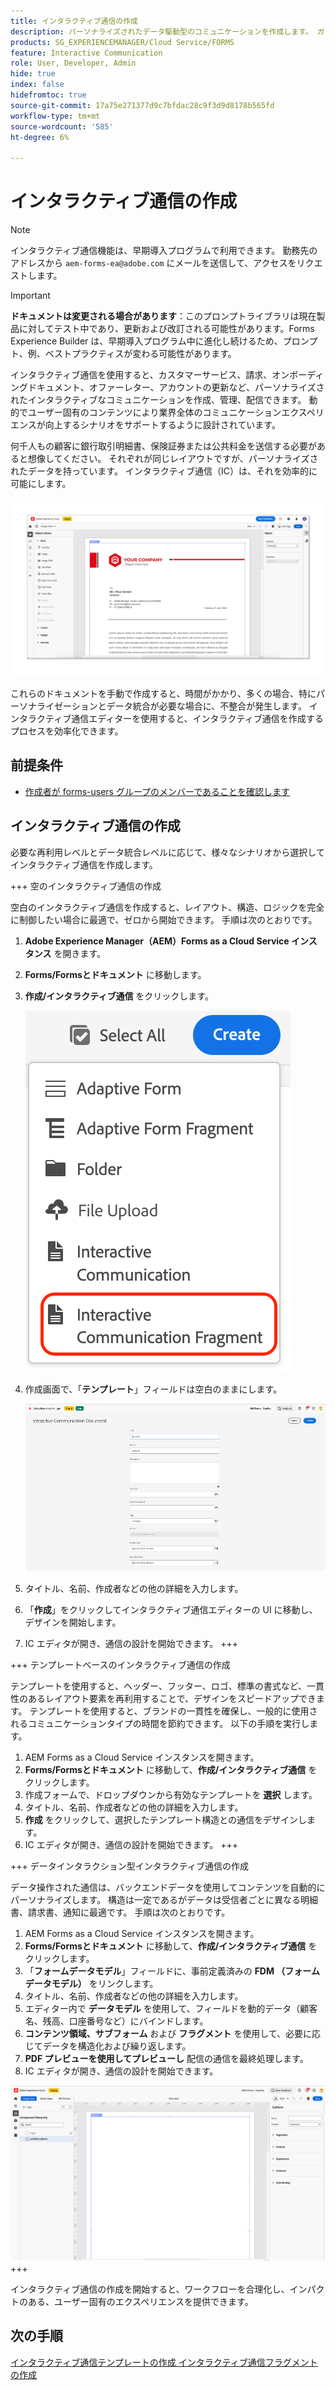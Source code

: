 ```yaml
---
title: インタラクティブ通信の作成
description: パーソナライズされたデータ駆動型のコミュニケーションを作成します。 ガイドとチュートリアルを使用して、主な機能、オンボーディング手順、実際のユースケースを確認します。
products: SG_EXPERIENCEMANAGER/Cloud Service/FORMS
feature: Interactive Communication
role: User, Developer, Admin
hide: true
index: false
hidefromtoc: true
source-git-commit: 17a75e271377d9c7bfdac28c9f3d9d8178b565fd
workflow-type: tm+mt
source-wordcount: '585'
ht-degree: 6%

---
```


# インタラクティブ通信の作成

>[!NOTE]
>
> インタラクティブ通信機能は、早期導入プログラムで利用できます。 勤務先のアドレスから `aem-forms-ea@adobe.com` にメールを送信して、アクセスをリクエストします。

>[!IMPORTANT]
>
> **ドキュメントは変更される場合があります**：このプロンプトライブラリは現在製品に対してテスト中であり、更新および改訂される可能性があります。Forms Experience Builder は、早期導入プログラム中に進化し続けるため、プロンプト、例、ベストプラクティスが変わる可能性があります。

インタラクティブ通信を使用すると、カスタマーサービス、請求、オンボーディングドキュメント、オファーレター、アカウントの更新など、パーソナライズされたインタラクティブなコミュニケーションを作成、管理、配信できます。 動的でユーザー固有のコンテンツにより業界全体のコミュニケーションエクスペリエンスが向上するシナリオをサポートするように設計されています。

何千人もの顧客に銀行取引明細書、保険証券または公共料金を送信する必要があると想像してください。 それぞれが同じレイアウトですが、パーソナライズされたデータを持っています。 インタラクティブ通信（IC）は、それを効率的に可能にします。

![IC Docu の検索 ](/help/forms/interactive-communication/assets/Picture1.png)

これらのドキュメントを手動で作成すると、時間がかかり、多くの場合、特にパーソナライゼーションとデータ統合が必要な場合に、不整合が発生します。 インタラクティブ通信エディターを使用すると、インタラクティブ通信を作成するプロセスを効率化できます。

## 前提条件

* [作成者が forms-users グループのメンバーであることを確認します](/help/forms/setup-forms-cloud-service.md#configure-users)

## インタラクティブ通信の作成

必要な再利用レベルとデータ統合レベルに応じて、様々なシナリオから選択してインタラクティブ通信を作成します。

+++ 空のインタラクティブ通信の作成

空白のインタラクティブ通信を作成すると、レイアウト、構造、ロジックを完全に制御したい場合に最適で、ゼロから開始できます。
手順は次のとおりです。

1. **Adobe Experience Manager（AEM）Forms as a Cloud Service インスタンス** を開きます。
1. **Forms/Formsとドキュメント** に移動します。
1. **作成/インタラクティブ通信** をクリックします。

   ![IC Docu の検索 ](/help/forms/interactive-communication/assets/comm.png)

1. 作成画面で、「**テンプレート**」フィールドは空白のままにします。

   ![IC Docu の検索 ](/help/forms/interactive-communication/assets/create-ic-document.png)

1. タイトル、名前、作成者などの他の詳細を入力します。
1. 「**作成**」をクリックしてインタラクティブ通信エディターの UI に移動し、デザインを開始します。
1. IC エディタが開き、通信の設計を開始できます。
+++

+++ テンプレートベースのインタラクティブ通信の作成

テンプレートを使用すると、ヘッダー、フッター、ロゴ、標準の書式など、一貫性のあるレイアウト要素を再利用することで、デザインをスピードアップできます。
テンプレートを使用すると、ブランドの一貫性を確保し、一般的に使用されるコミュニケーションタイプの時間を節約できます。 以下の手順を実行します。

1. AEM Forms as a Cloud Service インスタンスを開きます。
1. **Forms/Formsとドキュメント** に移動して、**作成/インタラクティブ通信** をクリックします。
1. 作成フォームで、ドロップダウンから有効なテンプレートを **選択** します。
1. タイトル、名前、作成者などの他の詳細を入力します。
1. **作成** をクリックして、選択したテンプレート構造との通信をデザインします。
1. IC エディタが開き、通信の設計を開始できます。
+++

+++ データインタラクション型インタラクティブ通信の作成

データ操作された通信は、バックエンドデータを使用してコンテンツを自動的にパーソナライズします。
構造は一定であるがデータは受信者ごとに異なる明細書、請求書、通知に最適です。 手順は次のとおりです。

1. AEM Forms as a Cloud Service インスタンスを開きます。
1. **Forms/Formsとドキュメント** に移動して、**作成/インタラクティブ通信** をクリックします。
1. 「**フォームデータモデル**」フィールドに、事前定義済みの **FDM （フォームデータモデル）** をリンクします。
1. タイトル、名前、作成者などの他の詳細を入力します。
1. エディター内で **データモデル** を使用して、フィールドを動的データ（顧客名、残高、口座番号など）にバインドします。
1. **コンテンツ領域、サブフォーム** および **フラグメント** を使用して、必要に応じてデータを構造化および繰り返します。
1. **PDF プレビューを使用してプレビューし** 配信の通信を最終処理します。
1. IC エディタが開き、通信の設計を開始できます。

![IC Docu の検索 ](/help/forms/interactive-communication/assets/ic-ui.png)
+++

インタラクティブ通信の作成を開始すると、ワークフローを合理化し、インパクトのある、ユーザー固有のエクスペリエンスを提供できます。

## 次の手順

[ インタラクティブ通信テンプレートの作成 ](/help/forms/interactive-communication/create-interactive-communication-template.md)
[ インタラクティブ通信フラグメントの作成 ](/help/forms/interactive-communication/create-interactive-communication-fragment.md)
